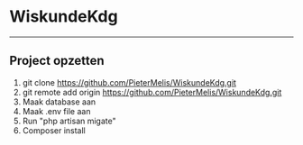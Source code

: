 # WiskundeKdg

---

##  Project opzetten

1. git clone https://github.com/PieterMelis/WiskundeKdg.git
2. git remote add origin https://github.com/PieterMelis/WiskundeKdg.git
3. Maak database aan
4. Maak .env file aan
5. Run "php artisan migate" 
6. Composer install
